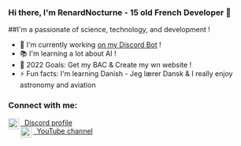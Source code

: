 ### Hi there, I'm RenardNocturne - 15 old French Developer 👋

##I'm a passionate of science, technology, and development !
- 🤖 I'm currently working [on my Discord Bot](https://muzikae.fr) !
- 📚 I'm learning a lot about AI !
- 🥅 2022 Goals: Get my BAC & Create my wn website !
- ⚡ Fun facts: I'm learning Danish - Jeg lærer Dansk & I really enjoy astronomy and aviation

### Connect with me:
[<img align="left" alt="Discord" width="22px" src="https://cdn.jsdelivr.net/npm/simple-icons@v3/icons/discord.svg" /> &nbsp; Discord profile](https://discordapp.com/users/240719395352084480) 
<br />
[<img align="left" alt="YouTube" width="22px" src="https://cdn.jsdelivr.net/npm/simple-icons@v3/icons/youtube.svg" /> &nbsp; YouTube channel](https://www.youtube.com/channel/UCkjkofshsaAybT7GPO2R0Mw)